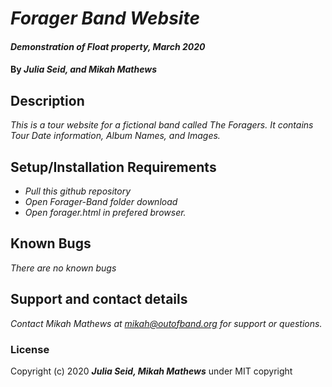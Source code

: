 # _Forager Band Website_

#### _Demonstration of Float property, March 2020_

#### By _**Julia Seid, and Mikah Mathews**_

## Description

_This is a tour website for a fictional band called The Foragers. It contains Tour Date information, Album Names, and Images._

## Setup/Installation Requirements

* _Pull this github repository_
* _Open Forager-Band folder download_
* _Open forager.html in prefered browser._

## Known Bugs

_There are no known bugs_
## Support and contact details

_Contact Mikah Mathews at mikah@outofband.org for support or questions._

### License

Copyright (c) 2020 **_Julia Seid, Mikah Mathews_** under MIT copyright